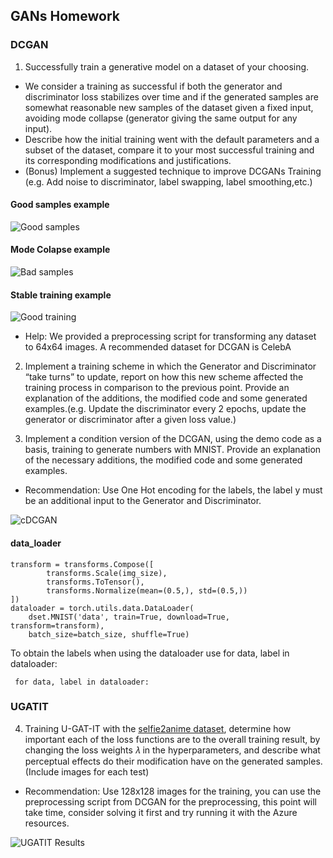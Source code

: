 
## GANs Homework

### DCGAN

 1. Successfully train a generative model on a dataset of your choosing.
* We consider a training as successful if both the generator and discriminator loss stabilizes over time and if the generated samples are somewhat reasonable new samples of the dataset given a fixed input, avoiding mode collapse (generator giving the same output for any input).
* Describe how the initial training went with the default parameters and a subset of the dataset, compare it to your most successful training and its corresponding modifications and justifications. 
* (Bonus) Implement a suggested technique to improve DCGANs Training (e.g. Add noise to discriminator, label swapping, label  smoothing,etc.)

#### Good samples example
![Good samples](https://raw.githubusercontent.com/IBIO4615-2019/Presentations_AML/master/04-GANs/assets/good_example.png)

#### Mode Colapse example
![Bad samples](https://raw.githubusercontent.com/IBIO4615-2019/Presentations_AML/master/04-GANs/assets/mode_collapse.png)

#### Stable training example
![Good training](https://raw.githubusercontent.com/IBIO4615-2019/Presentations_AML/master/04-GANs/assets/good_hist.png)

* Help: We provided a preprocessing script for transforming any dataset to 64x64 images. A recommended dataset for DCGAN is CelebA


 2. Implement a training scheme in which the Generator and Discriminator “take turns” to update, report on how this new scheme affected the training process in comparison to the previous point.  Provide an explanation of the additions, the modified code and some generated examples.(e.g. Update the discriminator every 2 epochs, update the generator or discriminator after a given loss value.)
 
 
 3. Implement a condition version of the DCGAN, using the demo code as a basis, training to generate numbers with MNIST. Provide an explanation of the necessary additions, the modified code and some generated examples.
* Recommendation: Use One Hot encoding  for the labels, the label y must be an additional input to the Generator and Discriminator.

![cDCGAN](https://raw.githubusercontent.com/IBIO4615-2019/Presentations_AML/master/04-GANs/assets/Example-cDCGAN.png)

#### data_loader

    transform = transforms.Compose([
            transforms.Scale(img_size),
            transforms.ToTensor(),
            transforms.Normalize(mean=(0.5,), std=(0.5,))
    ])
    dataloader = torch.utils.data.DataLoader(
        dset.MNIST('data', train=True, download=True, transform=transform),
        batch_size=batch_size, shuffle=True)
   
   To obtain the labels when using the dataloader use for data, label in dataloader:

     for data, label in dataloader:



### UGATIT

 4. Training U-GAT-IT with the [selfie2anime dataset](https://drive.google.com/file/d/1xOWj1UVgp6NKMT3HbPhBbtq2A4EDkghF/view?usp=sharing), determine how important each of the loss functions are to the overall training result, by changing the loss weights 𝜆 in the hyperparameters, and describe what perceptual effects do their modification have on the generated samples. (Include images for each test)

* Recommendation: Use 128x128 images for the training, you can use the preprocessing script from DCGAN for the preprocessing, this point will take time, consider solving it first and try running it with the Azure resources.

![UGATIT Results](https://raw.githubusercontent.com/IBIO4615-2019/Presentations_AML/master/04-GANs/assets/UGATIT-Sample.JPG)


